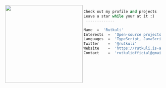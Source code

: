 <img align="left" src="https://user-images.githubusercontent.com/44347946/171067492-dd03fddd-9e92-4f35-9c42-1165a434d048.jpg" width="250" /> 

```python
Check out my profile and projects
Leave a star while your at it :)
 -------------

Name  =  'Rutkuli'
Interests  =  'Open-source projects, Development, UI & UX design'
Languages  =  'TypeScript, JavaScript, C++'
Twitter    =  '@rutkuli'
Website    =  'https://rutkuli.is-a.dev'
Contact    =  'rutkuliofficial@gmail.com'
```
